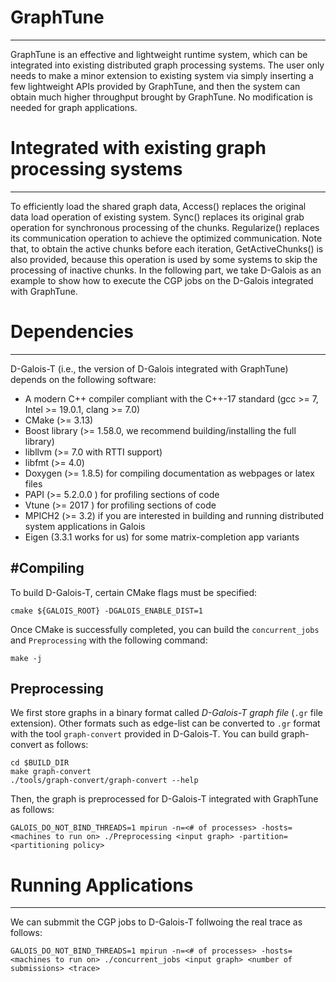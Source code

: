 # GraphTune
------------
GraphTune is an effective and lightweight runtime system, which can be integrated into existing distributed graph processing systems. The user only needs to make a minor extension to existing system via simply inserting a few lightweight APIs provided by GraphTune, and then the system can obtain much higher throughput brought by GraphTune. No modification is needed for graph applications.


# Integrated with existing graph processing systems
------------

To efficiently load the shared graph data, Access() replaces the original data load operation of existing system. Sync() replaces its original grab operation for synchronous processing of the chunks. Regularize() replaces its communication operation to achieve the optimized communication. Note that, to obtain the active chunks before each iteration, GetActiveChunks() is also provided, because this operation is used by some systems to skip the processing of inactive chunks. In the following part, we take D-Galois as an example to show how to execute the CGP jobs on the D-Galois integrated with GraphTune.

# Dependencies
------------

D-Galois-T (i.e., the version of D-Galois integrated with GraphTune) depends on the following software:

- A modern C++ compiler compliant with the C++-17 standard (gcc >= 7, Intel >= 19.0.1, clang >= 7.0)
- CMake (>= 3.13)
- Boost library (>= 1.58.0, we recommend building/installing the full library)
- libllvm (>= 7.0 with RTTI support)
- libfmt (>= 4.0)
- Doxygen (>= 1.8.5) for compiling documentation as webpages or latex files 
- PAPI (>= 5.2.0.0 ) for profiling sections of code
- Vtune (>= 2017 ) for profiling sections of code
- MPICH2 (>= 3.2) if you are interested in building and running distributed system
  applications in Galois
- Eigen (3.3.1 works for us) for some matrix-completion app variants

#Compiling
------------

To build D-Galois-T, certain CMake flags must be specified:

`cmake ${GALOIS_ROOT} -DGALOIS_ENABLE_DIST=1`

Once CMake is successfully completed, you can build the `concurrent_jobs` and `Preprocessing` with the following command:

`make -j`



Preprocessing
------------

We first store graphs in a binary format called *D-Galois-T graph file*  (`.gr` file extension). Other formats such as edge-list can be
converted to `.gr` format with the tool `graph-convert` provided in D-Galois-T. 
You can build graph-convert as follows:

```Shell
cd $BUILD_DIR
make graph-convert
./tools/graph-convert/graph-convert --help
```
Then, the graph is preprocessed for D-Galois-T integrated with GraphTune as follows:

`GALOIS_DO_NOT_BIND_THREADS=1 mpirun -n=<# of processes> -hosts=<machines to run on> ./Preprocessing <input graph> -partition=<partitioning policy>`


# Running Applications
------------
We can submmit the CGP jobs to D-Galois-T follwoing the real trace as follows:

`GALOIS_DO_NOT_BIND_THREADS=1 mpirun -n=<# of processes> -hosts=<machines to run on> ./concurrent_jobs <input graph> <number of submissions> <trace>`
